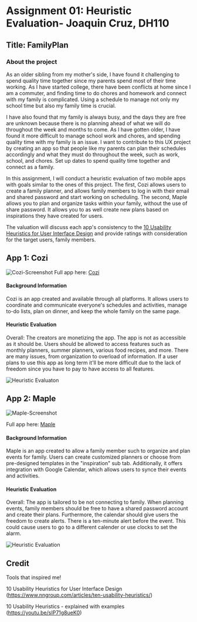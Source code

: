 # Assignment 01: Heuristic Evaluation- Joaquin Cruz, DH110 
## Title: FamilyPlan

### About the project

As an older sibling from my mother's side, I have found it challenging to spend quality time together since my parents spend most of their time working. As I have started college, there have been conflicts at home since I am a commuter, and finding time to do chores and homework and connect with my family is complicated. Using a schedule to manage not only my school time but also my family time is crucial.

I have also found that my family is always busy, and the days they are free are unknown because there is no planning ahead of what we will do throughout the week and months to come. As I have gotten older, I have found it more difficult to manage school work and chores, and spending quality time with my family is an issue. I want to contribute to this UX project by creating an app so that people like my parents can plan their schedules accordingly and what they must do throughout the week, such as work, school, and chores. Set up dates to spend quality time together and connect as a family.

In this assignment, I will conduct a heuristic evaluation of two mobile apps with goals similar to the ones of this project. The first, Cozi allows users to create a family planner, and allows family members to log in with their email and shared password and start working on scheduling. The second, Maple allows you to plan and organize tasks within your family, without the use of share password. It allows you to as well create new plans based on inspirations they have created for users.

The valuation will discuss each app's consistency to the [10 Usability Heuristics for User Interface Design](https://www.nngroup.com/articles/ten-usability-heuristics/) and provide ratings with consideration for the target users, family members. 

## App 1: Cozi
![Cozi-Screenshot](https://user-images.githubusercontent.com/114783914/231081960-aaf12707-0cd4-4534-8279-28c5db0b2a59.PNG)
Full app here: [Cozi](https://www.cozi.com/getting-started-with-cozi-calendar/)

#### Background Information
Cozi is an app created and available through all platforms. It allows users to coordinate and communicate everyone's schedules and activities, manage to-do lists, plan on dinner, and keep the whole family on the same page.
#### Heuristic Evaluation 
Overall: The creators are monetizing the app. The app is not as accessible as it should be. Users should be allowed to access features such as monthly planners, summer planners, various food recipes, and more. There are many issues, from organization to overload of information. If a user plans to use this app as long term it'll be more difficult due to the lack of freedom since you have to pay to have access to all features. 

![Heuristic Evaluaton](https://user-images.githubusercontent.com/114783914/231175968-8b4630d7-4c6b-467b-a1a4-76a1d547edc4.png)


## App 2: Maple
![Maple-Screenshot](https://user-images.githubusercontent.com/114783914/231197093-1be3bee0-d3f2-4c3c-a7c5-f3123135bfd7.PNG)

Full app here: [Maple](https://www.growmaple.com/)


#### Background Information
Maple is an app created to allow a family member such to organize and plan events for family. Users can create customized planners or choose from pre-designed templates in the "inspiration" sub tab. Additionally, it offers integration with Google Calendar, which allows users to synce their events and activities.
#### Heuristic Evaluation 
Overall: The app is tailored to be not connecting to family. When planning events, family members should be free to have a shared password account and create their plans. Furthermore, the calendar should give users the freedom to create alerts. There is a ten-minute alert before the event. This could cause users to go to a different calender or use clocks to set the alarm. 

![Heuristic Evaluation](https://user-images.githubusercontent.com/114783914/231195130-336387b6-c284-450a-b998-479aae52b72c.png)



## Credit
Tools that inspired me! 

10 Usability Heuristics for User Interface Design (https://www.nngroup.com/articles/ten-usability-heuristics/)

10 Usability Heuristics - explained with examples (https://youtu.be/sIP71g8ueK0)




